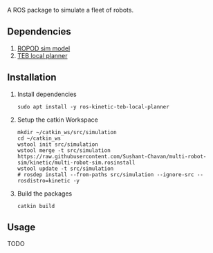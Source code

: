 A ROS package to simulate a fleet of robots.

## Dependencies
1. [ROPOD sim model](https://github.com/DharminB/ropod_sim#ropod_sim)
2. [TEB local planner](http://wiki.ros.org/teb_local_planner)

## Installation

1. Install dependencies
    ```
    sudo apt install -y ros-kinetic-teb-local-planner
    ```
2. Setup the catkin Workspace
    ```
    mkdir ~/catkin_ws/src/simulation
    cd ~/catkin_ws
    wstool init src/simulation
    wstool merge -t src/simulation https://raw.githubusercontent.com/Sushant-Chavan/multi-robot-sim/kinetic/multi-robot-sim.rosinstall
    wstool update -t src/simulation
    # rosdep install --from-paths src/simulation --ignore-src --rosdistro=kinetic -y
    ```
3. Build the packages
    ```
    catkin build
    ```

## Usage

TODO
